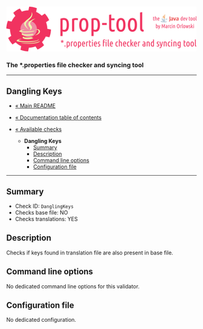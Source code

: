 ![prop-tool logo](../../artwork/prop-tool-logo.png)

### The *.properties file checker and syncing tool ###

---

## Dangling Keys ##

* [« Main README](../../README.md)
* [« Documentation table of contents](../README.md)


* [« Available checks](README.md)
  * **Dangling Keys**
    * [Summary](#summary)
    * [Description](#description)
    * [Command line options](#command-line-options)
    * [Configuration file](#configuration-file)

---

## Summary ##

* Check ID: `DanglingKeys`
* Checks base file: NO
* Checks translations: YES

## Description ##

Checks if keys found in translation file are also present in base file.


## Command line options ##

No dedicated command line options for this validator.

## Configuration file ##

No dedicated configuration.
